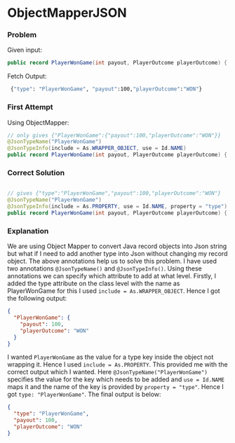 # ObjectMapperJSON

### Problem
Given input:
```java
public record PlayerWonGame(int payout, PlayerOutcome playerOutcome) { }
```

Fetch Output:
```bash
 {"type": "PlayerWonGame", "payout":100,"playerOutcome":"WON"}
```

### First Attempt 
Using ObjectMapper:
```java
// only gives {"PlayerWonGame":{"payout":100,"playerOutcome":"WON"}}
@JsonTypeName("PlayerWonGame")
@JsonTypeInfo(include = As.WRAPPER_OBJECT, use = Id.NAME)
public record PlayerWonGame(int payout, PlayerOutcome playerOutcome) { }

```

### Correct Solution

```java

// gives {"type":"PlayerWonGame","payout":100,"playerOutcome":"WON"}
@JsonTypeName("PlayerWonGame")
@JsonTypeInfo(include = As.PROPERTY, use = Id.NAME, property = "type")
public record PlayerWonGame(int payout, PlayerOutcome playerOutcome) { }
```

### Explanation
We are using Object Mapper to convert Java record objects into Json string but what if I need to add another type into Json without changing my record object.
The above annotations help us to solve this problem. I have used two annotations `@JsonTypeName()` and `@JsonTypeInfo()`. 
Using these annotations we can specify which attribute to add at what level. 
Firstly, I added the type attribute on the class level with the name as PlayerWonGame for this I used `include = As.WRAPPER_OBJECT`. Hence I got the following output:

```json
{
  "PlayerWonGame": {
    "payout": 100,
    "playerOutcome": "WON"
  }
}
```

I wanted `PlayerWonGame` as the value for a type key inside the object not wrapping it. Hence I used `include = As.PROPERTY`. This provided me with the correct output which I wanted. Here
`@JsonTypeName("PlayerWonGame")` specifies the value for the key which needs to be added and `use = Id.NAME` maps it and the name of the key is provided by `property = "type"`. Hence I got
`type: "PlayerWonGame"`. The final output is below:

```json
{
  "type": "PlayerWonGame",
  "payout": 100,
  "playerOutcome": "WON"
}

```


